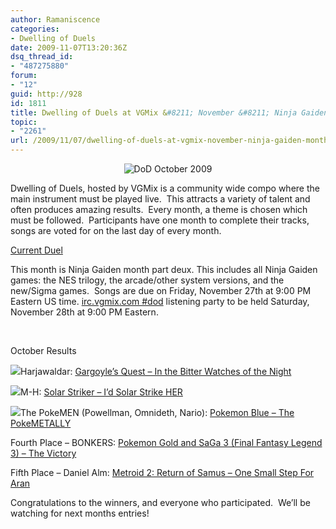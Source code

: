 ```yaml
---
author: Ramaniscence
categories:
- Dwelling of Duels
date: 2009-11-07T13:20:36Z
dsq_thread_id:
- "487275880"
forum:
- "12"
guid: http://928
id: 1811
title: Dwelling of Duels at VGMix &#8211; November &#8211; Ninja Gaiden Month
topic:
- "2261"
url: /2009/11/07/dwelling-of-duels-at-vgmix-november-ninja-gaiden-month/
---
```


<div align="center">
  <img src="images/newsMisc/dod200911.jpg" alt="DoD October 2009" border="0" />
</div>

Dwelling of Duels, hosted by VGMix is a community wide compo where the main instrument must be played live.  This attracts a variety of talent and often produces amazing results.  Every month, a theme is chosen which must be followed.  Participants have one month to complete their tracks, songs are voted for on the last day of every month.

<div>
  <p>
    <a href="http://dod.vgmix.com/current.php" target="_self">Current Duel</a>
  </p>
  
  <p>
    This month is Ninja Gaiden month part deux. This includes all Ninja Gaiden games: the NES trilogy, the arcade/other system versions, and the new/Sigma games.  Songs are due on Friday, November 27th at 9:00 PM Eastern US time. <a href="irc://irc.vgmix.com/">irc.vgmix.com #dod</a> listening party to be held Saturday, November 28th at 9:00 PM Eastern.
  </p>
</div>

&nbsp;

October Results
  
<img src="http://dod.vgmix.com/winner.gif" border="0" />Harjawaldar: [Gargoyle&#8217;s Quest &#8211; In the Bitter Watches of the Night](01-Harjawaldar-GargoylesQuest-Night-DoD.mp3)
  
<img src="http://dod.vgmix.com/silver.gif" border="0" />M-H: [Solar Striker &#8211; I&#8217;d Solar Strike HER](02-M-H-SolarStriker-HER-DoD.mp3)
  
<img src="http://dod.vgmix.com/bronze.gif" border="0" />The PokeMEN (Powellman, Omnideth, Nario): [Pokemon Blue &#8211; The PokeMETALLY](03-ThePokeMEN-PokemonBlue-PokeMETALLY-DoD.mp3)

Fourth Place &#8211; BONKERS: [Pokemon Gold and SaGa 3 (Final Fantasy Legend 3) &#8211; The Victory](04-BONKERS-PokemonGold,SaGa3-Victory-DoD.mp3)

Fifth Place &#8211; Daniel Alm: [Metroid 2: Return of Samus &#8211; One Small Step For Aran](05-DanielAlm-Metroid2-Aran-DoD.mp3)

Congratulations to the winners, and everyone who participated.  We&#8217;ll be watching for next months entries!